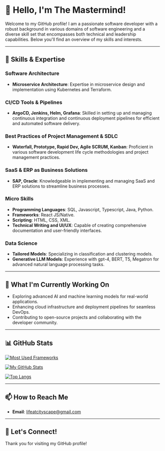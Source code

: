 # 👋 Hello, I'm The Mastermind!

Welcome to my GitHub profile! I am a passionate software developer with a robust background in various domains of software engineering and a diverse skill set that encompasses both technical and leadership capabilities. Below you'll find an overview of my skills and interests.

---

## 🔧 Skills & Expertise

### Software Architecture
- **Microservice Architecture**: Expertise in microservice design and implementation using Kubernetes and Terraform.

### CI/CD Tools & Pipelines
- **ArgoCD, Jenkins, Helm, Grafana**: Skilled in setting up and managing continuous integration and continuous deployment pipelines for efficient and automated software delivery.

### Best Practices of Project Management & SDLC
- **Waterfall, Prototype, Rapid Dev, Agile SCRUM, Kanban**: Proficient in various software development life cycle methodologies and project management practices.

### SaaS & ERP as Business Solutions
- **SAP, Oracle**: Knowledgeable in implementing and managing SaaS and ERP solutions to streamline business processes.

### Micro Skills
- **Programming Languages**: SQL, Javascript, Typescript, Java, Python.
- **Frameworks**: React JS/Native.
- **Scripting**: HTML, CSS, XML.
- **Technical Writing and UI/UX**: Capable of creating comprehensive documentation and user-friendly interfaces.

### Data Science
- **Tailored Models**: Specializing in classification and clustering models.
- **Generative LLM Models**: Experience with gpt-4, BERT, T5, Megatron for advanced natural language processing tasks.

---

## 🌱 What I'm Currently Working On

- Exploring advanced AI and machine learning models for real-world applications.
- Enhancing cloud infrastructure and deployment pipelines for seamless DevOps.
- Contributing to open-source projects and collaborating with the developer community.

---

## 📊 GitHub Stats

[![Most Used Frameworks](https://github-readme-stats.vercel.app/api/top-langs/?username=Inyour-dream&hide=html&layout=compact&theme=radical)](https://github.com/anuraghazra/github-readme-stats)

[![My GitHub Stats](https://github-readme-stats.vercel.app/api?username=Inyour-dream&show_icons=true&theme=radical)](https://github.com/anuraghazra/github-readme-stats)

[![Top Langs](https://github-readme-stats.vercel.app/api/top-langs/?username=Inyour-dream&layout=compact&theme=radical)](https://github.com/anuraghazra/github-readme-stats)

---
## 📫 How to Reach Me

- **Email**: lifeatcityscape@gmail.com

---

## 🚀 Let's Connect!

Thank you for visiting my GitHub profile!
